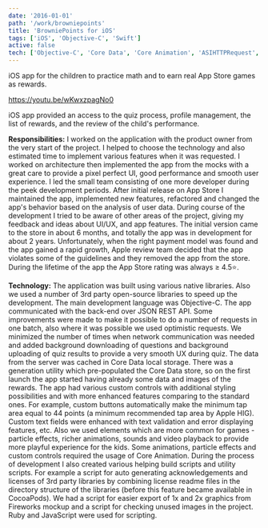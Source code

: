 ```yaml
---
date: '2016-01-01'
path: '/work/browniepoints'
title: 'BrowniePoints for iOS'
tags: ['iOS', 'Objective-C', 'Swift']
active: false
tech: ['Objective-C', 'Core Data', 'Core Animation', 'ASIHTTPRequest', 'Ruby']
---
```


iOS app for the children to practice math and to earn real App Store games as rewards.

https://youtu.be/wKwxzpagNo0

iOS app provided an access to the quiz process, profile management, the list of rewards, and the review of the child's performance.

**Responsibilities:** I worked on the application with the product owner from the very start of the project. I helped to choose the technology and also estimated time to implement various features when it was requested. I worked on architecture then implemented the app from the mocks with a great care to provide a pixel perfect UI, good performance and smooth user experience. I led the small team consisting of one more developer during the peek development periods. After initial release on App Store I maintained the app, implemented new features, refactored and changed the app's behavior based on the analysis of user data. During course of the development I tried to be aware of other areas of the project, giving my feedback and ideas about UI/UX, and app features. The initial version came to the store in about 6 months, and totally the app was in development for about 2 years. Unfortunately, when the right payment model was found and the app gained a rapid growth, Apple review team decided that the app violates some of the guidelines and they removed the app from the store. During the lifetime of the app the App Store rating was always ≥ 4.5⭐️.

**Technology:** The application was built using various native libraries. Also we used a number of 3rd party open-source libraries to speed up the development. The main development language was Objective-C. The app communicated with the back-end over JSON REST API. Some improvements were made to make it possible to do a number of requests in one batch, also where it was possible we used optimistic requests. We minimized the number of times when network communication was needed and added background downloading of questions and background uploading of quiz results to provide a very smooth UX during quiz. The data from the server was cached in Core Data local storage. There was a generation utility which pre-populated the Core Data store, so on the first launch the app started having already some data and images of the rewards. The app had various custom controls with additional styling possibilities and with more enhanced features comparing to the standard ones. For example, custom buttons automatically make the minimum tap area equal to 44 points (a minimum recommended tap area by Apple HIG). Custom text fields were enhanced with text validation and error displaying features, etc. Also we used elements which are more common for games - particle effects, richer animations, sounds and video playback to provide more playful experience for the kids. Some animations, particle effects and custom controls required the usage of Core Animation.  During the process of development I also created various helping build scripts and utility scripts. For example a script for auto generating acknowledgements and licenses of 3rd party libraries by combining license readme files in the directory structure of the libraries (before this feature became available in CocoaPods). We had a script for easier export of 1x and 2x graphics from Fireworks mockup and a script for checking unused images in the project. Ruby and JavaScript were used for scripting.